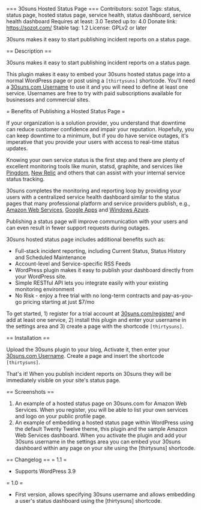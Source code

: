 === 30suns Hosted Status Page ===
Contributors: sozot
Tags: status, status page, hosted status page, service health, status dashboard, service health dashboard
Requires at least: 3.0
Tested up to: 4.0
Donate link: https://sozot.com/
Stable tag: 1.2
License: GPLv2 or later

30suns makes it easy to start publishing incident reports on a status page.

== Description ==

30suns makes it easy to start publishing incident reports on a status page.

This plugin makes it easy to embed your 30suns hosted status page into a normal WordPress page or post using a <code>[thirtysuns]</code> shortcode. You'll need a [30suns.com Username](http://30suns.com/) to use it and you will need to define at least one service. Usernames are free to try with paid subscriptions available for businesses and commercial sites.

= Benefits of Publishing a Hosted Status Page =

If your organization is a solution provider, you understand that downtime can reduce customer confidence and impair your reputation. Hopefully, you can keep downtime to a minimum, but if you do have service outages, it's imperative that you provide your users with access to real-time status updates. 

Knowing your own service status is the first step and there are plenty of excellent monitoring tools like munin, statsd, graphite, and services like [Pingdom](https://www.pingdom.com/), [New Relic](http://newrelic.com/) and others that can assist with your internal service status tracking.

30suns completes the monitoring and reporting loop by providing your users with a centralized service health dashboard similar to the status pages that many professional platform and service providers publish, e.g., [Amazon Web Services](http://status.aws.amazon.com/), [Google Apps](http://www.google.com/appsstatus) and [Windows Azure](http://www.windowsazure.com/en-us/support/service-dashboard/).

Publishing a status page will improve communication with your users and can even result in fewer support requests during outages.

30suns hosted status page includes additional benefits such as:

* Full-stack incident reporting, including Current Status, Status History and Scheduled Maintenance
* Account-level and Service-specific RSS Feeds
* WordPress plugin makes it easy to publish your dashboard directly from your WordPress site.
* Simple RESTful API lets you integrate easily with your existing monitoring environment
* No Risk - enjoy a free trial with no long-term contracts and pay-as-you-go pricing starting at just $7/mo

To get started, 1) register for a trial account at [30suns.com/register/](https://30suns.com/register/) and add at least one service, 2) install this plugin and enter your username in the settings area and 3) create a page with the shortcode <code>[thirtysuns]</code>.

== Installation ==

Upload the 30suns plugin to your blog, Activate it, then enter your [30suns.com Username](http://30suns.com/). Create a page and insert the shortcode <code>[thirtysuns]</code>. 

That's it! When you publish incident reports on 30suns they will be immediately visible on your site's status page.

== Screenshots ==

1. An example of a hosted status page on 30suns.com for Amazon Web Services. When you register, you will be able to list your own services and logo on your public profile page.
2. An example of embedding a hosted status page within WordPress using the default Twenty Twelve theme, this plugin and the sample Amazon Web Services dashboard. When you activate the plugin and add your 30suns username in the settings area you can embed your 30suns dashboard within any page on your site using the [thirtysuns] shortcode.

== Changelog ==
= 1.1 =
* Supports WordPress 3.9

= 1.0 =
* First version, allows specifying 30suns username and allows embedding a user's status dashboard using the [thirtysuns] shortcode.

